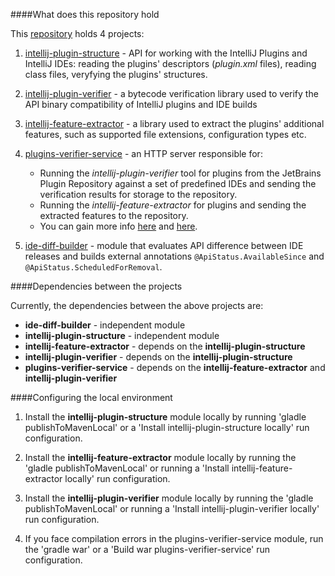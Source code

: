 ####What does this repository hold

This [repository](https://github.com/JetBrains/intellij-plugin-verifier/) holds 4 projects:
1) [intellij-plugin-structure](intellij-plugin-structure) - API for working with the IntelliJ Plugins and IntelliJ IDEs:
reading the plugins' descriptors (_plugin.xml_ files), reading class files, veryfying the plugins' structures.

2) [intellij-plugin-verifier](.) - a bytecode verification library used to verify the API binary compatibility of 
IntelliJ plugins and IDE builds

3) [intellij-feature-extractor](intellij-feature-extractor) - a library used to extract the plugins' additional features,
such as supported file extensions, configuration types etc.

4) [plugins-verifier-service](plugins-verifier-service) - an HTTP server responsible for:
   * Running the _intellij-plugin-verifier_ tool for
     plugins from the JetBrains Plugin Repository against a set of predefined IDEs and sending 
     the verification results for storage to the repository.
   * Running the _intellij-feature-extractor_ for plugins and sending the extracted features to the repository.
   * You can gain more info [here](https://confluence.jetbrains.com/display/PLREP/plugin-verifier+integration+with+the+plugins.jetbrains.com) and [here](https://confluence.jetbrains.com/display/PLREP/features-extractor+integration+with+the+plugins.jetbrains.com).

5) [ide-diff-builder](ide-diff-builder) - module that evaluates API difference between IDE releases and builds external annotations `@ApiStatus.AvailableSince` and `@ApiStatus.ScheduledForRemoval`.

####Dependencies between the projects

Currently, the dependencies between the above projects are:

- **ide-diff-builder** - independent module
- **intellij-plugin-structure** - independent module
- **intellij-feature-extractor** - depends on the **intellij-plugin-structure**
- **intellij-plugin-verifier** - depends on the **intellij-plugin-structure**
- **plugins-verifier-service** - depends on the **intellij-feature-extractor** and **intellij-plugin-verifier**

####Configuring the local environment

1) Install the **intellij-plugin-structure** module locally by running 'gladle publishToMavenLocal' or 
a 'Install intellij-plugin-structure locally' run configuration.

2) Install the **intellij-feature-extractor** module locally by running the 'gladle publishToMavenLocal' or running 
a 'Install intellij-feature-extractor locally' run configuration.

3) Install the **intellij-plugin-verifier** module locally by running the 'gladle publishToMavenLocal' or running 
a 'Install intellij-plugin-verifier locally' run configuration.

4) If you face compilation errors in the plugins-verifier-service module, run the 'gradle war' or
a 'Build war plugins-verifier-service' run configuration.  